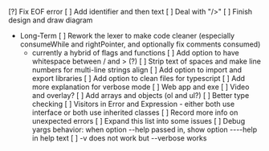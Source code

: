 [?] Fix EOF error
[ ] Add identifier and then text
[ ] Deal with "/>"
[ ] Finish design and draw diagram

- Long-Term
[ ] Rework the lexer to make code cleaner (especially consumeWhile and rightPointer, and optionally fix comments consumed)
  - currently a hybrid of flags and functions
[ ] Add option to have whitespace between / and > (?)
[ ] Strip text of spaces and make line numbers for multi-line strings align
[ ] Add option to import and export libraries
[ ] Add option to clean files for typescript
[ ] Add more explanation for verbose mode
[ ] Web app and exe
[ ] Video and overlay?
[ ] Add arrays and objects (ol and ul?)
[ ] Better type checking
[ ] Visitors in Error and Expression - either both use interface or both use inherited classes
[ ] Record more info on unexpected errors
[ ] Expand this list into some issues
[ ] Debug yargs behavior: when option --help passed in, show option ----help in help text
  [ ] -v does not work but --verbose works